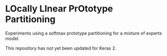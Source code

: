 # LOcally LInear PrOtotype Partitioning

Experiments using a softmax prototype partitioning for a mixture of experts model.

This repository has not yet been updated for Keras 2.
